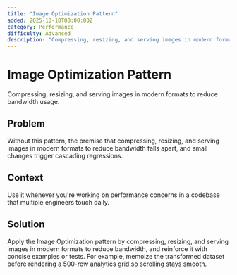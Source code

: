 ```yaml
---
title: "Image Optimization Pattern"
added: 2025-10-10T00:00:00Z
category: Performance
difficulty: Advanced
description: "Compressing, resizing, and serving images in modern formats to reduce bandwidth usage."
---
```

# Image Optimization Pattern

Compressing, resizing, and serving images in modern formats to reduce bandwidth usage.

## Problem

Without this pattern, the premise that compressing, resizing, and serving images in modern formats to reduce bandwidth falls apart, and small changes trigger cascading regressions.

## Context

Use it whenever you're working on performance concerns in a codebase that multiple engineers touch daily.

## Solution

Apply the Image Optimization pattern by compressing, resizing, and serving images in modern formats to reduce bandwidth, and reinforce it with concise examples or tests. For example, memoize the transformed dataset before rendering a 500-row analytics grid so scrolling stays smooth.
